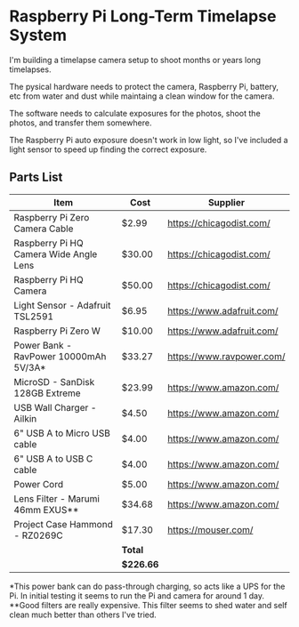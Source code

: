# Raspberry Pi Long-Term Timelapse System

I'm building a timelapse camera setup to shoot months or years long timelapses. 

The pysical hardware needs to protect the camera, Raspberry Pi, battery, etc from water and dust while maintaing a clean window for the camera.

The software needs to calculate exposures for the photos, shoot the photos, and transfer them somewhere. 

The Raspberry Pi auto exposure doesn't work in low light, so I've included a light sensor to speed up finding the correct exposure.

## Parts List
|Item|Cost|Supplier
|---|---|---|
|Raspberry Pi Zero Camera Cable|$2.99|https://chicagodist.com/|
|Raspberry Pi HQ Camera Wide Angle Lens|$30.00|https://chicagodist.com/|
|Raspberry Pi HQ Camera|$50.00|https://chicagodist.com/|
|Light Sensor - Adafruit TSL2591|$6.95|https://www.adafruit.com/|
|Raspberry Pi Zero W|$10.00|https://www.adafruit.com/|
|Power Bank - RavPower 10000mAh 5V/3A\*|$33.27|https://www.ravpower.com/|
|MicroSD - SanDisk 128GB Extreme|$23.99|https://www.amazon.com/|
|USB Wall Charger - Ailkin |$4.50|https://www.amazon.com/|
|6" USB A to Micro USB cable|$4.00|https://www.amazon.com/|
|6" USB A to USB C cable|$4.00|https://www.amazon.com/|
|Power Cord|$5.00|https://www.amazon.com/|
|Lens Filter - Marumi 46mm EXUS\*\*|$34.68|https://www.amazon.com/|
|Project Case Hammond - RZ0269C|$17.30|https://mouser.com/|
| |**Total**| |
| |**$226.66**| |

\*This power bank can do pass-through charging, so acts like a UPS for the Pi. In initial testing it seems to run the Pi and camera for around 1 day.
\*\*Good filters are really expensive. This filter seems to shed water and self clean much better than others I've tried. 
